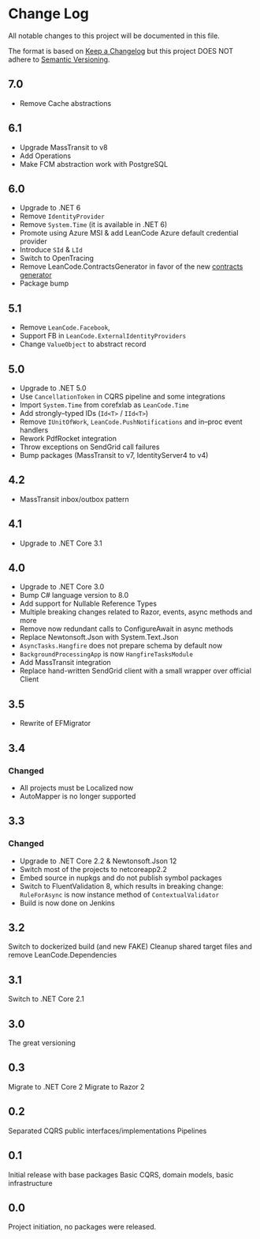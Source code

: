 # Change Log
All notable changes to this project will be documented in this file.

The format is based on [Keep a Changelog](http://keepachangelog.com/)
but this project DOES NOT adhere to [Semantic Versioning](http://semver.org/).

## 7.0

* Remove Cache abstractions

## 6.1

* Upgrade MassTransit to v8
* Add Operations
* Make FCM abstraction work with PostgreSQL

## 6.0

* Upgrade to .NET 6
* Remove `IdentityProvider`
* Remove `System.Time` (it is available in .NET 6)
* Promote using Azure MSI & add LeanCode Azure default credential provider
* Introduce `SId` & `LId`
* Switch to OpenTracing
* Remove LeanCode.ContractsGenerator in favor of the new [contracts generator](https://github.com/leancodepl/contractsgenerator)
* Package bump

## 5.1

* Remove `LeanCode.Facebook`,
* Support FB in `LeanCode.ExternalIdentityProviders`
* Change `ValueObject` to abstract record

## 5.0

* Upgrade to .NET 5.0
* Use `CancellationToken` in CQRS pipeline and some integrations
* Import `System.Time` from corefxlab as `LeanCode.Time`
* Add strongly–typed IDs (`Id<T>` / `IId<T>`)
* Remove `IUnitOfWork`, `LeanCode.PushNotifications` and in–proc event handlers
* Rework PdfRocket integration
* Throw exceptions on SendGrid call failures
* Bump packages (MassTransit to v7, IdentityServer4 to v4)

## 4.2
* MassTransit inbox/outbox pattern

## 4.1
* Upgrade to .NET Core 3.1

## 4.0
* Upgrade to .NET Core 3.0
* Bump C# language version to 8.0
* Add support for Nullable Reference Types
* Multiple breaking changes related to Razor, events, async methods and more
* Remove now redundant calls to ConfigureAwait in async methods
* Replace Newtonsoft.Json with System.Text.Json
* `AsyncTasks.Hangfire` does not prepare schema by default now
* `BackgroundProcessingApp` is now `HangfireTasksModule`
* Add MassTransit integration
* Replace hand-written SendGrid client with a small wrapper over official Client

## 3.5
* Rewrite of EFMigrator

## 3.4
### Changed
* All projects must be Localized now
* AutoMapper is no longer supported

## 3.3
### Changed
* Upgrade to .NET Core 2.2 & Newtonsoft.Json 12
* Switch most of the projects to netcoreapp2.2
* Embed source in nupkgs and do not publish symbol packages
* Switch to FluentValidation 8, which results in breaking change: `RuleForAsync` is now instance method of `ContextualValidator`
* Build is now done on Jenkins

## 3.2
Switch to dockerized build (and new FAKE)
Cleanup shared target files and remove LeanCode.Dependencies

## 3.1
Switch to .NET Core 2.1

## 3.0
The great versioning

## 0.3
Migrate to .NET Core 2
Migrate to Razor 2

## 0.2
Separated CQRS public interfaces/implementations
Pipelines
## 0.1
Initial release with base packages
Basic CQRS, domain models, basic infrastructure
## 0.0
Project initiation, no packages were released.
